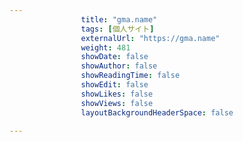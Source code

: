 ---
                title: "gma.name"
                tags: [個人サイト]
                externalUrl: "https://gma.name"
                weight: 481
                showDate: false
                showAuthor: false
                showReadingTime: false
                showEdit: false
                showLikes: false
                showViews: false
                layoutBackgroundHeaderSpace: false
                ---

